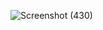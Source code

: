 ![Screenshot (430)](https://github.com/user-attachments/assets/8c65ef0f-0f1b-4761-b861-74e9a1df2007)
